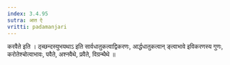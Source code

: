 ```yaml
---
index: 3.4.95
sutra: आत ऐ
vritti: padamanjari
---
```


 करवैते इति । ठ्च्छन्दस्युभयथाऽ इति सार्वधातुकत्वाद्विकरणः, आर्द्धधातुकत्वान् ङ्त्वाभावे इविकरणस्य गुणः, करोतेश्चोत्वाभावः, पवैते, अश्नवैथे, प्रवैते, विग्रन्थैथे ॥